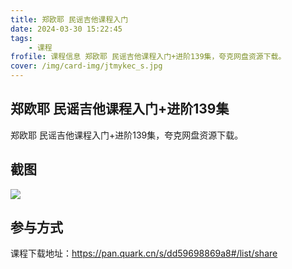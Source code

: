 ```yaml
---
title: 郑欧耶 民谣吉他课程入门
date: 2024-03-30 15:22:45
tags:
    - 课程
frofile: 课程信息 郑欧耶 民谣吉他课程入门+进阶139集，夸克网盘资源下载。
cover: /img/card-img/jtmykec_s.jpg
---
```


## 郑欧耶 民谣吉他课程入门+进阶139集

郑欧耶 民谣吉他课程入门+进阶139集，夸克网盘资源下载。

## 截图

![](/img/card-img/jtmykec.jpg)

## 参与方式

课程下载地址：https://pan.quark.cn/s/dd59698869a8#/list/share
